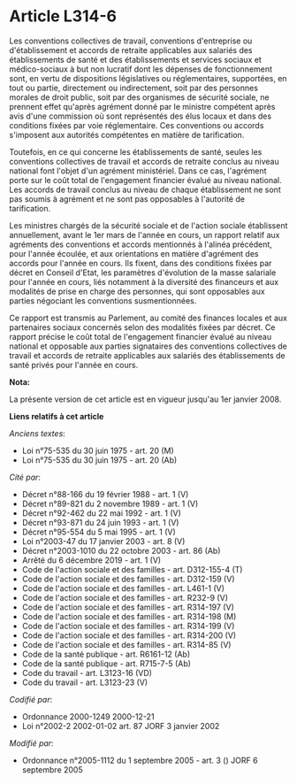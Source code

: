 # Article L314-6

Les conventions collectives de travail, conventions d'entreprise ou d'établissement et accords de retraite applicables aux
salariés des établissements de santé et des établissements et services sociaux et médico-sociaux à but non lucratif dont les
dépenses de fonctionnement sont, en vertu de dispositions législatives ou réglementaires, supportées, en tout ou partie,
directement ou indirectement, soit par des personnes morales de droit public, soit par des organismes de sécurité sociale, ne
prennent effet qu'après agrément donné par le ministre compétent après avis d'une commission où sont représentés des élus
locaux et dans des conditions fixées par voie réglementaire. Ces conventions ou accords s'imposent aux autorités compétentes
en matière de tarification.

Toutefois, en ce qui concerne les établissements de santé, seules les conventions collectives de travail et accords de
retraite conclus au niveau national font l'objet d'un agrément ministériel. Dans ce cas, l'agrément porte sur le coût total
de l'engagement financier évalué au niveau national. Les accords de travail conclus au niveau de chaque établissement ne sont
pas soumis à agrément et ne sont pas opposables à l'autorité de tarification.

Les ministres chargés de la sécurité sociale et de l'action sociale établissent annuellement, avant le 1er mars de l'année en
cours, un rapport relatif aux agréments des conventions et accords mentionnés à l'alinéa précédent, pour l'année écoulée, et
aux orientations en matière d'agrément des accords pour l'année en cours. Ils fixent, dans des conditions fixées par décret
en Conseil d'Etat, les paramètres d'évolution de la masse salariale pour l'année en cours, liés notamment à la diversité des
financeurs et aux modalités de prise en charge des personnes, qui sont opposables aux parties négociant les conventions
susmentionnées.

Ce rapport est transmis au Parlement, au comité des finances locales et aux partenaires sociaux concernés selon des modalités
fixées par décret. Ce rapport précise le coût total de l'engagement financier évalué au niveau national et opposable aux
parties signataires des conventions collectives de travail et accords de retraite applicables aux salariés des établissements
de santé privés pour l'année en cours.

**Nota:**

La présente version de cet article est en vigueur jusqu'au 1er janvier 2008.

**Liens relatifs à cet article**

_Anciens textes_:

  - Loi n°75-535 du 30 juin 1975 - art. 20 (M)
  - Loi n°75-535 du 30 juin 1975 - art. 20 (Ab)

_Cité par_:

  - Décret n°88-166 du 19 février 1988 - art. 1 (V)
  - Décret n°89-821 du 2 novembre 1989 - art. 1 (V)
  - Décret n°92-462 du 22 mai 1992 - art. 1 (V)
  - Décret n°93-871 du 24 juin 1993 - art. 1 (V)
  - Décret n°95-554 du 5 mai 1995 - art. 1 (V)
  - Loi n°2003-47 du 17 janvier 2003 - art. 8 (V)
  - Décret n°2003-1010 du 22 octobre 2003 - art. 86 (Ab)
  - Arrêté du 6 décembre 2019 - art. 1 (V)
  - Code de l'action sociale et des familles - art. D312-155-4 (T)
  - Code de l'action sociale et des familles - art. D312-159 (V)
  - Code de l'action sociale et des familles - art. L461-1 (V)
  - Code de l'action sociale et des familles - art. R232-9 (V)
  - Code de l'action sociale et des familles - art. R314-197 (V)
  - Code de l'action sociale et des familles - art. R314-198 (M)
  - Code de l'action sociale et des familles - art. R314-199 (V)
  - Code de l'action sociale et des familles - art. R314-200 (V)
  - Code de l'action sociale et des familles - art. R314-85 (V)
  - Code de la santé publique - art. R6161-12 (Ab)
  - Code de la santé publique - art. R715-7-5 (Ab)
  - Code du travail - art. L3123-16 (VD)
  - Code du travail - art. L3123-23 (V)

_Codifié par_:

  - Ordonnance 2000-1249 2000-12-21
  - Loi n°2002-2 2002-01-02 art. 87 JORF 3 janvier 2002

_Modifié par_:

  - Ordonnance n°2005-1112 du 1 septembre 2005 - art. 3 () JORF 6 septembre 2005
